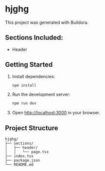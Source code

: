 # hjghg

This project was generated with Buildora.

## Sections Included:
- Header

## Getting Started

1. Install dependencies:
   ```bash
   npm install
   ```

2. Run the development server:
   ```bash
   npm run dev
   ```

3. Open [http://localhost:3000](http://localhost:3000) in your browser.

## Project Structure

```
hjghg/
├── sections/
│   ├── header/
│   │   └── page.tsx
├── index.tsx
├── package.json
└── README.md
```

